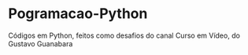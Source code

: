 # Pogramacao-Python
Códigos em Python, feitos como desafios do canal Curso em Vídeo, do Gustavo Guanabara
